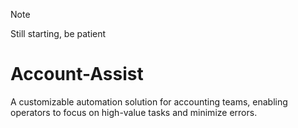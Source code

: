 >[!Note]
>Still starting, be patient
# Account-Assist
A customizable automation solution for accounting teams, enabling operators to focus on high-value tasks and minimize errors.
